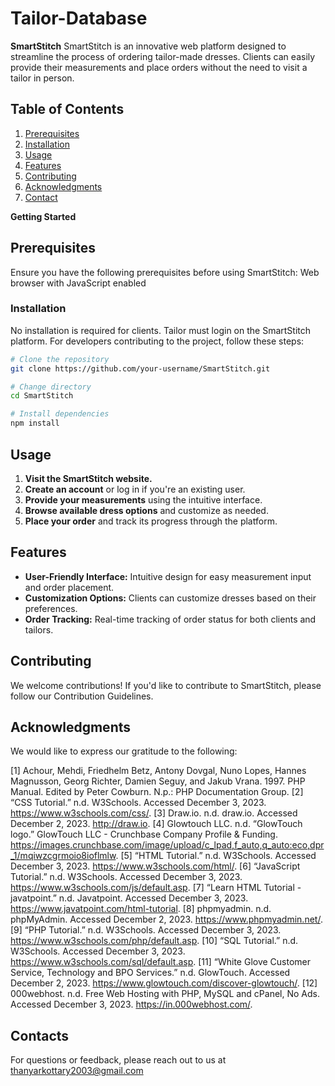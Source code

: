 # Tailor-Database
**SmartStitch**
SmartStitch is an innovative web platform designed to streamline the process of ordering tailor-made dresses. Clients can easily provide their measurements and place orders without the need to visit a tailor in person.

## Table of Contents
1. [Prerequisites](#Prerequisites)
2. [Installation](#installation)
3. [Usage](#usage)
4. [Features](#Features)
5. [Contributing](#Contributing)
6. [Acknowledgments](#Acknowledgments)
7. [Contact](#contact)

**Getting Started**
## Prerequisites
Ensure you have the following prerequisites before using SmartStitch: Web browser with JavaScript enabled


###  Installation
No installation is required for clients. Tailor must login on the SmartStitch platform. For developers contributing to the project, follow these steps:

```sh
# Clone the repository
git clone https://github.com/your-username/SmartStitch.git

# Change directory
cd SmartStitch

# Install dependencies
npm install
```

## Usage

1. **Visit the SmartStitch website.**
2. **Create an account** or log in if you're an existing user.
3. **Provide your measurements** using the intuitive interface.
4. **Browse available dress options** and customize as needed.
5. **Place your order** and track its progress through the platform.

## Features

* **User-Friendly Interface:** Intuitive design for easy measurement input and order placement.
* **Customization Options:** Clients can customize dresses based on their preferences.
* **Order Tracking:** Real-time tracking of order status for both clients and tailors.

## Contributing
We welcome contributions! If you'd like to contribute to SmartStitch, please follow our Contribution Guidelines.

## Acknowledgments
We would like to express our gratitude to the following:

[1] Achour, Mehdi, Friedhelm Betz, Antony Dovgal, Nuno Lopes, Hannes Magnusson, Georg Richter, Damien Seguy, and Jakub Vrana. 1997. PHP Manual. Edited by Peter Cowburn. N.p.: PHP Documentation Group. [2] “CSS Tutorial.” n.d. W3Schools. Accessed December 3, 2023. https://www.w3schools.com/css/. [3] Draw.io. n.d. draw.io. Accessed December 2, 2023. http://draw.io. [4] Glowtouch LLC. n.d. “GlowTouch logo.” GlowTouch LLC - Crunchbase Company Profile & Funding. https://images.crunchbase.com/image/upload/c_lpad,f_auto,q_auto:eco,dpr_1/mqiwzcgrmoio8ioflmlw. [5] “HTML Tutorial.” n.d. W3Schools. Accessed December 3, 2023. https://www.w3schools.com/html/. [6] “JavaScript Tutorial.” n.d. W3Schools. Accessed December 3, 2023. https://www.w3schools.com/js/default.asp. [7] “Learn HTML Tutorial - javatpoint.” n.d. Javatpoint. Accessed December 3, 2023. https://www.javatpoint.com/html-tutorial. [8] phpmyadmin. n.d. phpMyAdmin. Accessed December 2, 2023. https://www.phpmyadmin.net/. [9] “PHP Tutorial.” n.d. W3Schools. Accessed December 3, 2023. https://www.w3schools.com/php/default.asp. [10] “SQL Tutorial.” n.d. W3Schools. Accessed December 3, 2023. https://www.w3schools.com/sql/default.asp. [11] “White Glove Customer Service, Technology and BPO Services.” n.d. GlowTouch. Accessed December 2, 2023. https://www.glowtouch.com/discover-glowtouch/. [12] 000webhost. n.d. Free Web Hosting with PHP, MySQL and cPanel, No Ads. Accessed December 3, 2023. https://in.000webhost.com/.

## Contacts
For questions or feedback, please reach out to us at thanyarkottary2003@gmail.com
